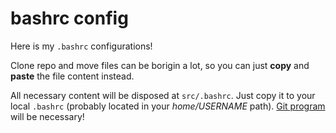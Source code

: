 bashrc config
=============

Here is my `.bashrc` configurations!

Clone repo and move files can be borigin a lot, so you can just
**copy** and **paste** the file content instead.

All necessary content will be disposed at `src/.bashrc`. Just copy
it to your local `.bashrc` (probably located in your _home/USERNAME_
path). [Git program][git-link] will be necessary!

[git-link]: https://git-scm.com/downloads
